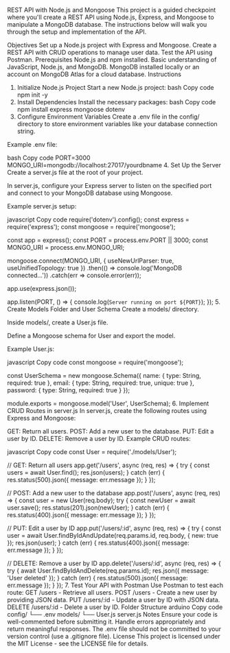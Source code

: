 REST API with Node.js and Mongoose
This project is a guided checkpoint where you'll create a REST API using Node.js, Express, and Mongoose to manipulate a MongoDB database. The instructions below will walk you through the setup and implementation of the API.

Objectives
Set up a Node.js project with Express and Mongoose.
Create a REST API with CRUD operations to manage user data.
Test the API using Postman.
Prerequisites
Node.js and npm installed.
Basic understanding of JavaScript, Node.js, and MongoDB.
MongoDB installed locally or an account on MongoDB Atlas for a cloud database.
Instructions
1. Initialize Node.js Project
Start a new Node.js project:
bash
Copy code
npm init -y
2. Install Dependencies
Install the necessary packages:
bash
Copy code
npm install express mongoose dotenv
3. Configure Environment Variables
Create a .env file in the config/ directory to store environment variables like your database connection string.

Example .env file:

bash
Copy code
PORT=3000
MONGO_URI=mongodb://localhost:27017/yourdbname
4. Set Up the Server
Create a server.js file at the root of your project.

In server.js, configure your Express server to listen on the specified port and connect to your MongoDB database using Mongoose.

Example server.js setup:

javascript
Copy code
require('dotenv').config();
const express = require('express');
const mongoose = require('mongoose');

const app = express();
const PORT = process.env.PORT || 3000;
const MONGO_URI = process.env.MONGO_URI;

mongoose.connect(MONGO_URI, { useNewUrlParser: true, useUnifiedTopology: true })
  .then(() => console.log('MongoDB connected...'))
  .catch(err => console.error(err));

app.use(express.json());

app.listen(PORT, () => {
  console.log(`Server running on port ${PORT}`);
});
5. Create Models Folder and User Schema
Create a models/ directory.

Inside models/, create a User.js file.

Define a Mongoose schema for User and export the model.

Example User.js:

javascript
Copy code
const mongoose = require('mongoose');

const UserSchema = new mongoose.Schema({
  name: {
    type: String,
    required: true
  },
  email: {
    type: String,
    required: true,
    unique: true
  },
  password: {
    type: String,
    required: true
  }
});

module.exports = mongoose.model('User', UserSchema);
6. Implement CRUD Routes in server.js
In server.js, create the following routes using Express and Mongoose:

GET: Return all users.
POST: Add a new user to the database.
PUT: Edit a user by ID.
DELETE: Remove a user by ID.
Example CRUD routes:

javascript
Copy code
const User = require('./models/User');

// GET: Return all users
app.get('/users', async (req, res) => {
  try {
    const users = await User.find();
    res.json(users);
  } catch (err) {
    res.status(500).json({ message: err.message });
  }
});

// POST: Add a new user to the database
app.post('/users', async (req, res) => {
  const user = new User(req.body);
  try {
    const newUser = await user.save();
    res.status(201).json(newUser);
  } catch (err) {
    res.status(400).json({ message: err.message });
  }
});

// PUT: Edit a user by ID
app.put('/users/:id', async (req, res) => {
  try {
    const user = await User.findByIdAndUpdate(req.params.id, req.body, { new: true });
    res.json(user);
  } catch (err) {
    res.status(400).json({ message: err.message });
  }
});

// DELETE: Remove a user by ID
app.delete('/users/:id', async (req, res) => {
  try {
    await User.findByIdAndDelete(req.params.id);
    res.json({ message: 'User deleted' });
  } catch (err) {
    res.status(500).json({ message: err.message });
  }
});
7. Test Your API with Postman
Use Postman to test each route:
GET /users - Retrieve all users.
POST /users - Create a new user by providing JSON data.
PUT /users/:id - Update a user by ID with JSON data.
DELETE /users/:id - Delete a user by ID.
Folder Structure
arduino
Copy code
config/
  └── .env
models/
  └── User.js
server.js
Notes
Ensure your code is well-commented before submitting it.
Handle errors appropriately and return meaningful responses.
The .env file should not be committed to your version control (use a .gitignore file).
License
This project is licensed under the MIT License - see the LICENSE file for details.

